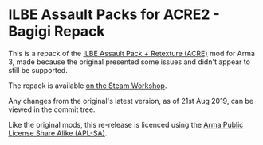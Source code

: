 # ILBE Assault Packs for ACRE2 - Bagigi Repack

This is a repack of the [ILBE Assault Pack + Retexture (ACRE)](https://steamcommunity.com/sharedfiles/filedetails/?id=1841281075) mod for Arma 3, made because the original presented some issues and didn't appear to still be supported.

The repack is available [on the Steam Workshop](https://steamcommunity.com/sharedfiles/filedetails/?id=3065316263).

Any changes from the original's latest version, as of 21st Aug 2019, can be viewed in the commit tree.

Like the original mods, this re-release is licenced using the [Arma Public License Share Alike (APL-SA)](https://www.bohemia.net/community/licenses/arma-public-license-share-alike).
